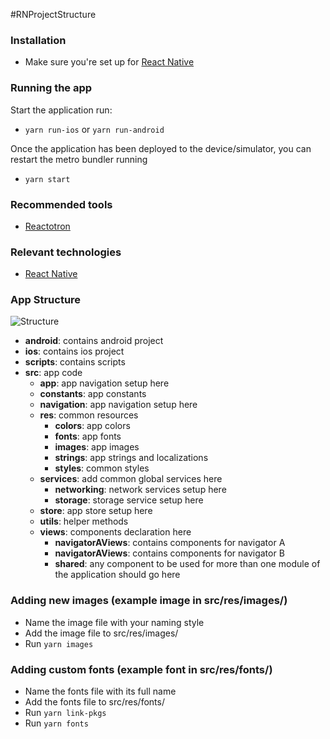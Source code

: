 #RNProjectStructure

### Installation

- Make sure you're set up for [React Native](https://facebook.github.io/react-native/docs/getting-started.html#content)

### Running the app

Start the application run:

- `yarn run-ios` or `yarn run-android`

Once the application has been deployed to the device/simulator, you can restart the metro bundler running

- `yarn start`

### Recommended tools

- [Reactotron](https://github.com/infinitered/reactotron)

### Relevant technologies

- [React Native](https://facebook.github.io/react-native/docs/getting-started)

### App Structure

![Structure](/src/theme/assets/readme/structure.png)

- **android**: contains android project
- **ios**: contains ios project
- **scripts**: contains scripts
- **src**: app code
  - **app**: app navigation setup here
  - **constants**: app constants
  - **navigation**: app navigation setup here
  - **res**: common resources
    - **colors**: app colors
    - **fonts**: app fonts
    - **images**: app images
    - **strings**: app strings and localizations
    - **styles**: common styles
  - **services**: add common global services here
    - **networking**: network services setup here
    - **storage**: storage service setup here
  - **store**: app store setup here
  - **utils**: helper methods
  - **views**: components declaration here
    - **navigatorAViews**: contains components for navigator A
    - **navigatorAViews**: contains components for navigator B
    - **shared**: any component to be used for more than one module of the application should go here

### Adding new images (example image in src/res/images/)

- Name the image file with your naming style
- Add the image file to src/res/images/
- Run `yarn images`

### Adding custom fonts (example font in src/res/fonts/)

- Name the fonts file with its full name
- Add the fonts file to src/res/fonts/
- Run `yarn link-pkgs`
- Run `yarn fonts`
